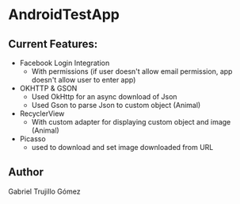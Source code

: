 # AndroidTestApp

## Current Features:
- Facebook Login Integration
  - With permissions (if user doesn't allow email permission, app doesn't allow user to enter app)
- OKHTTP & GSON
  - Used OkHttp for an async download of Json
  - Used Gson to parse Json to custom object (Animal)
- RecyclerView
  - With custom adapter for displaying custom object and image (Animal)
- Picasso
  - used to download and set image downloaded from URL

## Author
Gabriel Trujillo Gómez
